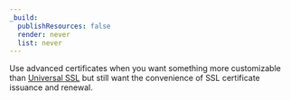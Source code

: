 ```yaml
---
_build:
  publishResources: false
  render: never
  list: never
---
```


Use advanced certificates when you want something more customizable than [Universal SSL](/ssl/edge-certificates/universal-ssl/) but still want the convenience of SSL certificate issuance and renewal.
